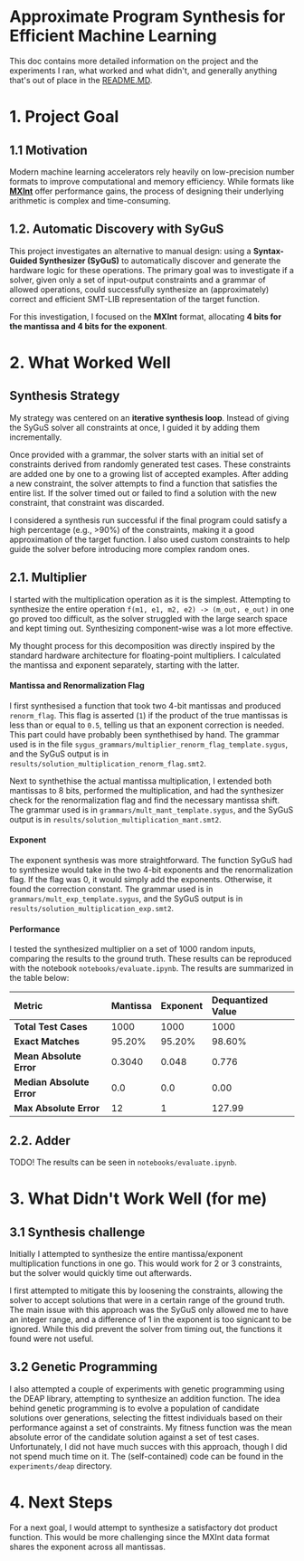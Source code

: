 
# Approximate Program Synthesis for Efficient Machine Learning

This doc contains more detailed information on the project and the experiments I ran, what worked and what didn't, and generally anything that's out of place in the [README.MD](README.MD).

# 1. Project Goal

## 1.1 Motivation
Modern machine learning accelerators rely heavily on low-precision number formats to improve computational and memory efficiency. While formats like **[MXInt](https://arxiv.org/pdf/2310.10537)** offer performance gains, the process of designing their underlying arithmetic is complex and time-consuming.

## 1.2. Automatic Discovery with SyGuS
This project investigates an alternative to manual design: using a **Syntax-Guided Synthesizer (SyGuS)** to automatically discover and generate the hardware logic for these operations. The primary goal was to investigate if a solver, given only a set of input-output constraints and a grammar of allowed operations, could successfully synthesize an (approximately) correct and efficient SMT-LIB representation of the target function.

For this investigation, I focused on the **MXInt** format, allocating **4 bits for the mantissa and 4 bits for the exponent**.

# 2. What Worked Well

## Synthesis Strategy
My strategy was centered on an **iterative synthesis loop**. Instead of giving the SyGuS solver all constraints at once, I guided it by adding them incrementally.

Once provided with a grammar, the solver starts with an initial set of constraints derived from randomly generated test cases. These constraints are added one by one to a growing list of accepted examples. After adding a new constraint, the solver attempts to find a function that satisfies the entire list. If the solver timed out or failed to find a solution with the new constraint, that constraint was discarded.

 I considered a synthesis run successful if the final program could satisfy a high percentage (e.g., >90%) of the constraints, making it a good approximation of the target function. I also used custom constraints to help guide the solver before introducing more complex random ones.

## 2.1. Multiplier
I started with the multiplication operation as it is the simplest. Attempting to synthesize the entire operation `f(m1, e1, m2, e2) -> (m_out, e_out)` in one go proved too difficult, as the solver struggled with the large search space and kept timing out. Synthesizing component-wise was a lot more effective.

My thought process for this decomposition was directly inspired by the standard hardware architecture for floating-point multipliers. I calculated the mantissa and exponent separately, starting with the latter. 

#### Mantissa and Renormalization Flag
I first synthesised a function that took two 4-bit mantissas and produced `renorm_flag`. This flag is asserted (`1`) if the product of the true mantissas is less than or equal to `0.5`, telling us that an exponent correction is needed. This part could have probably been synthethised by hand. The grammar used is in the file `sygus_grammars/multiplier_renorm_flag_template.sygus`, and the SyGuS output is in `results/solution_multiplication_renorm_flag.smt2`.

Next to synthethise the actual mantissa multiplication, I extended both mantissas to 8 bits, performed the multiplication, and had the synthesizer check for the renormalization flag and find the necessary mantissa shift. The grammar used is in `grammars/mult_mant_template.sygus`, and the SyGuS output is in `results/solution_multiplication_mant.smt2`.

#### Exponent
The exponent synthesis was more straightforward. The function SyGuS had to synthesize would take in the two 4-bit exponents and the renormalization flag. If the flag was 0, it would simply add the exponents. Otherwise, it found the correction constant. The grammar used is in `grammars/mult_exp_template.sygus`, and the SyGuS output is in `results/solution_multiplication_exp.smt2`.

#### Performance
I tested the synthesized multiplier on a set of 1000 random inputs, comparing the results to the ground truth. These results can be reproduced with the notebook `notebooks/evaluate.ipynb`. The results are summarized in the table below:



| Metric                | Mantissa | Exponent | Dequantized Value |
| :-------------------- | :------- | :------- | :---------------- |
| **Total Test Cases**    | 1000     | 1000     | 1000              |
| **Exact Matches**     | 95.20%   | 95.20%   | 98.60%            |
| **Mean Absolute Error** | 0.3040   | 0.048    | 0.776             |
| **Median Absolute Error** | 0.0      | 0.0      | 0.00              |
| **Max Absolute Error**  | 12       | 1        | 127.99 |


## 2.2. Adder

TODO! The results can be seen in `notebooks/evaluate.ipynb`. 

# 3. What Didn't Work Well (for me)

## 3.1 Synthesis challenge

Initially I attempted to synthesize the entire mantissa/exponent multiplication functions in one go. This would work for 2 or 3 constraints, but the solver would quickly time out afterwards.

I first attempted to mitigate this by loosening the constraints, allowing the solver to accept solutions that were in a certain range of the ground truth. The main issue with this approach was the SyGuS only allowed me to have an integer range, and a difference of 1 in the exponent is too signicant to be ignored. While this did prevent the solver from timing out, the functions it found were not useful. 

## 3.2 Genetic Programming
I also attempted a couple of experiments with genetic programming using the DEAP library, attempting to synthesize an addition function. The idea behind genetic programming is to evolve a population of candidate solutions over generations, selecting the fittest individuals based on their performance against a set of constraints. My fitness function was the mean absolute error of the candidate solution against a set of test cases. Unfortunately, I did not have much succes with this approach, though I did not spend much time on it. The (self-contained) code can be found in the `experiments/deap` directory.


# 4. Next Steps

For a next goal, I would attempt to synthesize a satisfactory dot product function. This would be more challenging since the MXInt data format shares the exponent across all mantissas.
